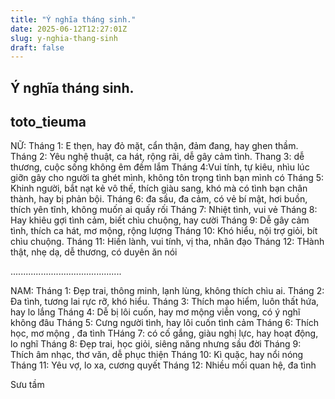 ```yaml
---
title: "Ý nghĩa tháng sinh."
date: 2025-06-12T12:27:01Z
slug: y-nghia-thang-sinh
draft: false
---
```


## Ý nghĩa tháng sinh.

## toto_tieuma

NỮ:
Tháng 1: E thẹn, hay đỏ mặt, cẩn thận, đảm đang, hay ghen thầm.
 Tháng 2: Yêu nghệ thuật, ca hát, rộng rãi, dễ gây cảm tình.
Thang 3: dễ thương, cuộc sống không êm đềm lắm
Tháng 4:Vui tính, tự kiêu, nhìu lúc giỡn gây cho người ta ghét mình, không tôn trọng tình bạn mình có
Tháng 5: Khinh người, bắt nạt kẻ vô thế, thích giàu sang, khó mà có tình bạn chân thành, hay bị phản bội.
Tháng 6: đa sầu, đa cảm, có vẻ bí mật, hơi buồn, thích yên tĩnh, không muốn ai quấy rối
Tháng 7: Nhiệt tình, vui vẻ
Tháng 8: Hay khiêu gợi tình cảm, biết chìu chuộng, hay cười
Tháng 9: Dễ gây cảm tình, thích ca hát, mơ mộng, rộng lượng
Tháng 10: Khó hiểu, nội trợ giỏi, bít chìu chuộng.
Tháng 11: Hiền lành, vui tính, vị tha, nhân đạo
Tháng 12: THành thật, nhẹ dạ, dễ thương, có duyên ăn nói
 
............................................
 
NAM:
Tháng 1: Đẹp trai, thông minh, lạnh lùng, không thích chìu ai.
Tháng 2: Đa tình, tương lai rực rỡ, khó hiểu.
Tháng 3: Thích mạo hiểm, luôn thất hứa, hay lo lắng
Tháng 4: Dễ bị lôi cuốn, hay mơ mộng viễn vong, có ý nghĩ không đâu
Tháng 5: Cưng người tình, hay lôi cuốn tình cảm
Tháng 6: Thích học, mơ mộng , đa tình
THáng 7: có cố gắng, giàu nghị lực, hay hoạt động, lo nghĩ
Tháng 8: Đẹp trai, học giỏi, siêng năng nhưng sầu đời
Tháng 9: Thích âm nhạc, thơ văn, dễ phục thiện
Tháng 10: Kì quặc, hay nổi nóng
Tháng 11: Yêu vợ, lo xa, cương quyết
Tháng 12: Nhiều mối quan hệ, đa tình 
 
Sưu tầm